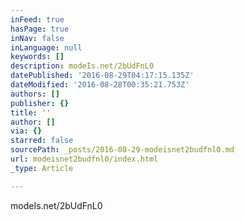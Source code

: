 ```yaml
---
inFeed: true
hasPage: true
inNav: false
inLanguage: null
keywords: []
description: modeIs.net/2bUdFnL0
datePublished: '2016-08-29T04:17:15.135Z'
dateModified: '2016-08-28T00:35:21.753Z'
authors: []
publisher: {}
title: ''
author: []
via: {}
starred: false
sourcePath: _posts/2016-08-29-modeisnet2budfnl0.md
url: modeisnet2budfnl0/index.html
_type: Article

---
```

modeIs.net/2bUdFnL0